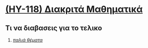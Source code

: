 # [(ΗΥ-118) Διακριτά Μαθηματικά](http://users.ics.forth.gr/~argyros/cs118.html)

## Τι να διαβασεις για το τελικο

1. _[παλιά θέματα](https://github.com/keybraker/Computer-Science-Department-Wiki/tree/master/ΜΑΘΗΜΑΤΑ/ΗΥ-118/παλια%20θεματα)_
